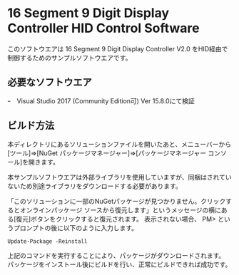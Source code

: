 # 16 Segment 9 Digit Display Controller HID Control Software
このソフトウエアは 16 Segment 9 Digit Display Controller V2.0 をHID経由で制御するためのサンプルソフトウエアです。
## 必要なソフトウエア
ｰ　Visual Studio 2017 (Community Edition可) Ver 15.8.0にて検証
## ビルド方法
本ディレクトリにあるソリューションファイルを開いたあと、メニューバーから[ツール]=>[NuGet パッケージマネージャー]=>[パッケージマネージャー コンソール]を開きます。

本サンプルソフトウエアは外部ライブラリを使用していますが、同梱はされていないため別途ライブラリをダウンロードする必要があります。

「このソリューションに一部のNuGetパッケージが見つかりません。クリックするとオンラインパッケージ ソースから復元します」というメッセージの横にある[復元]ボタンをクリックすると復元されます。
表示されない場合、 PM> というプロンプトの後に以下のように入力します。

```
Update-Package -Reinstall
```

上記のコマンドを実行することにより、パッケージがダウンロードされます。
パッケージをインストール後にビルドを行い、正常にビルドできれば成功です。
